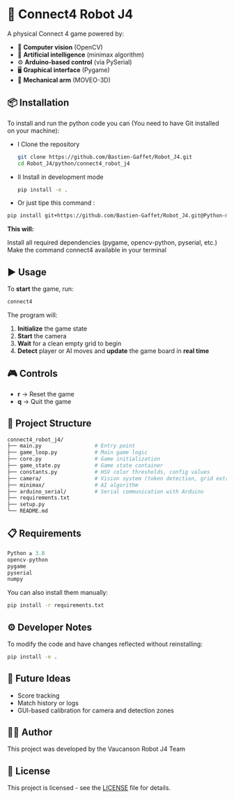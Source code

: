 # 🤖 Connect4 Robot J4
A physical Connect 4 game powered by:

- 🎥 **Computer vision** (OpenCV)
- 🧠 **Artificial intelligence** (minimax algorithm)
- ⚙️ **Arduino-based control** (via PySerial)
- 🖥 **Graphical interface** (Pygame)
- 🦾 **Mechanical arm** (MOVEO-3D)


## 📦 Installation
To install and run the python code you can (You need to have Git installed on your machine):
- I Clone the repository
    ```bash
    git clone https://github.com/Bastien-Gaffet/Robot_J4.git
    cd Robot_J4/python/connect4_robot_j4
    ```
- II Install in development mode
    ```bash
    pip install -e . 
    ```
- Or just tipe this command : 
```bash
pip install git+https://github.com/Bastien-Gaffet/Robot_J4.git@Python-main-modification#subdirectory=connect4_robot_j4
```
**This will:**

Install all required dependencies (pygame, opencv-python, pyserial, etc.)
Make the command connect4 available in your terminal

## ▶️ Usage

To **start** the game, run:
```bash
connect4
```
The program will:

1. **Initialize** the game state
2. **Start** the camera
3. **Wait** for a clean empty grid to begin
4. **Detect** player or AI moves and **update** the game board in **real time**


## 🎮 Controls

- **r** → Reset the game
- **q** → Quit the game


## 🧱 Project Structure
```bash
connect4_robot_j4/
├── main.py                 # Entry point
├── game_loop.py            # Main game logic
├── core.py                 # Game initialization
├── game_state.py           # Game state container
├── constants.py            # HSV color thresholds, config values
├── camera/                 # Vision system (token detection, grid extraction)
├── minimax/                # AI algorithm
├── arduino_serial/         # Serial communication with Arduino
├── requirements.txt
├── setup.py
└── README.md
```

## 📋 Requirements

```python
Python ≥ 3.8
opencv-python
pygame
pyserial
numpy
```

You can also install them manually:
```bash
pip install -r requirements.txt
```

## ⚙️ Developer Notes
To modify the code and have changes reflected without reinstalling:
```bash
pip install -e .
```

## 🚀 Future Ideas

- Score tracking
- Match history or logs
- GUI-based calibration for camera and detection zones

## 👨‍🔬 Author

This project was developed by the Vaucanson Robot J4 Team

## 📄 License

This project is licensed - see the [LICENSE](https://github.com/Bastien-Gaffet/Robot_J4/blob/Python-main-modification/python/connect4_robot_j4/LICENSE) file for details.